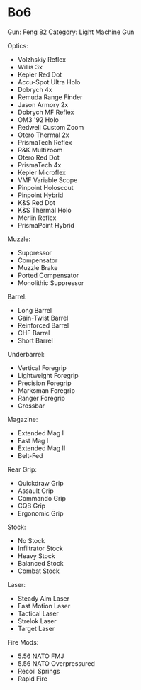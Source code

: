 # Bo6

Gun: Feng 82
Category: Light Machine Gun

Optics:

- Volzhskiy Reflex
- Willis 3x
- Kepler Red Dot
- Accu-Spot Ultra Holo
- Dobrych 4x
- Remuda Range Finder
- Jason Armory 2x
- Dobrych MF Reflex
- OM3 '92 Holo
- Redwell Custom Zoom
- Otero Thermal 2x
- PrismaTech Reflex
- R&K Multizoom
- Otero Red Dot
- PrismaTech 4x
- Kepler Microflex
- VMF Variable Scope
- Pinpoint Holoscout
- Pinpoint Hybrid
- K&S Red Dot
- K&S Thermal Holo
- Merlin Reflex
- PrismaPoint Hybrid

Muzzle:

- Suppressor
- Compensator
- Muzzle Brake
- Ported Compensator
- Monolithic Suppressor

Barrel:

- Long Barrel
- Gain-Twist Barrel
- Reinforced Barrel
- CHF Barrel
- Short Barrel

Underbarrel:

- Vertical Foregrip
- Lightweight Foregrip
- Precision Foregrip
- Marksman Foregrip
- Ranger Foregrip
- Crossbar

Magazine:

- Extended Mag I
- Fast Mag I
- Extended Mag II
- Belt-Fed

Rear Grip:

- Quickdraw Grip
- Assault Grip
- Commando Grip
- CQB Grip
- Ergonomic Grip

Stock:

- No Stock
- Infiltrator Stock
- Heavy Stock
- Balanced Stock
- Combat Stock

Laser:

- Steady Aim Laser
- Fast Motion Laser
- Tactical Laser
- Strelok Laser
- Target Laser

Fire Mods:

- 5.56 NATO FMJ
- 5.56 NATO Overpressured
- Recoil Springs
- Rapid Fire
